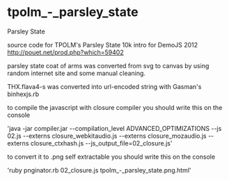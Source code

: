 tpolm_-_parsley_state
=====================

Parsley State


source code for TPOLM's Parsley State
10k intro for DemoJS 2012
http://pouet.net/prod.php?which=59402


parsley state coat of arms was converted from svg to canvas by using random internet site and some manual cleaning.

THX.flava4-s was converted into url-encoded string with Gasman's binhexjs.rb

to compile the javascript with closure compiler you should write this on the console

'java -jar compiler.jar --compilation_level ADVANCED_OPTIMIZATIONS --js 02.js --externs closure_webkitaudio.js --externs closure_mozaudio.js --externs closure_ctxhash.js --js_output_file=02_closure.js'

to convert it to .png self extractable you should write this on the console

'ruby pnginator.rb 02_closure.js tpolm_-_parsley_state.png.html'
